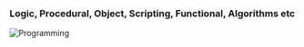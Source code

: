 <h3><b>Logic, Procedural, Object, Scripting, Functional, Algorithms etc</b></h3>

![Programming](https://github.com/user-attachments/assets/bbb954d9-e404-4fbf-aaab-0cf2a9c399f7)


